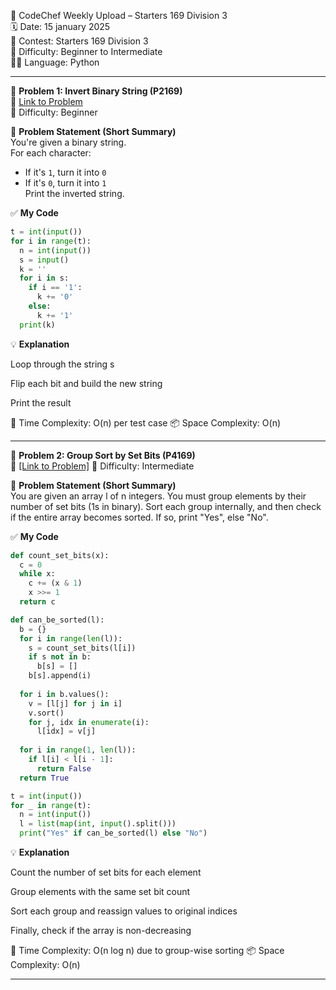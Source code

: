 🚀 CodeChef Weekly Upload – Starters 169 Division 3  
🗓️ Date: 15 january 2025   
📁 Contest: Starters 169 Division 3  
🎯 Difficulty: Beginner to Intermediate  
👨‍💻 Language: Python  

---

🧩 **Problem 1: Invert Binary String (P2169)**  
🔗 [Link to Problem](https://www.codechef.com/problems/P2169)  
🚩 Difficulty: Beginner  

📝 **Problem Statement (Short Summary)**  
You're given a binary string.  
For each character:
- If it's `1`, turn it into `0`  
- If it's `0`, turn it into `1`  
Print the inverted string.

✅ **My Code**
```python
t = int(input())
for i in range(t):
  n = int(input())
  s = input()
  k = ''
  for i in s:
    if i == '1':
      k += '0'
    else:
      k += '1'
  print(k)
```
💡 **Explanation**

Loop through the string s

Flip each bit and build the new string

Print the result

🧠 Time Complexity: O(n) per test case
📦 Space Complexity: O(n)

---

🧩 **Problem 2: Group Sort by Set Bits (P4169)**  
🔗 [[Link to Problem]](https://www.codechef.com/problems/P4169)
🚩 Difficulty: Intermediate  

📝 **Problem Statement (Short Summary)**  
You are given an array l of n integers.
You must group elements by their number of set bits (1s in binary).
Sort each group internally, and then check if the entire array becomes sorted.
If so, print "Yes", else "No".

✅ **My Code**
```python
def count_set_bits(x):
  c = 0
  while x:
    c += (x & 1)
    x >>= 1
  return c

def can_be_sorted(l):
  b = {}
  for i in range(len(l)):
    s = count_set_bits(l[i])
    if s not in b:
      b[s] = []
    b[s].append(i)
  
  for i in b.values():
    v = [l[j] for j in i]
    v.sort()
    for j, idx in enumerate(i):
      l[idx] = v[j]
  
  for i in range(1, len(l)):
    if l[i] < l[i - 1]:
      return False
  return True

t = int(input())
for _ in range(t):
  n = int(input())
  l = list(map(int, input().split()))
  print("Yes" if can_be_sorted(l) else "No")

```
💡 **Explanation**

Count the number of set bits for each element

Group elements with the same set bit count

Sort each group and reassign values to original indices

Finally, check if the array is non-decreasing

🧠 Time Complexity: O(n log n) due to group-wise sorting
📦 Space Complexity: O(n)

---

